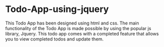 # Todo-App-using-jquery
This Todo App has been designed using html and css. The main functionality of the Todo App is made possible by using the popular js library, Jquery. This todo app comes with a completed feature that allows you to view completed todos and update them.
